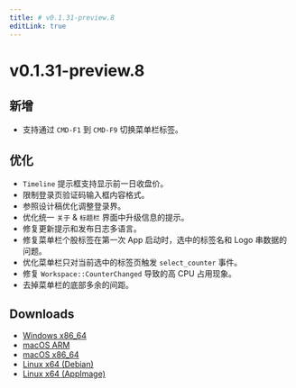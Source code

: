 ```yaml
---
title: # v0.1.31-preview.8
editLink: true
---
```


# v0.1.31-preview.8  <Badge type="warning" text="preview" />

## 新增

- 支持通过 `CMD-F1` 到 `CMD-F9` 切换菜单栏标签。

## 优化

- `Timeline` 提示框支持显示前一日收盘价。
- 限制登录页验证码输入框内容格式。
- 参照设计稿优化调整登录界。
- 优化统一 `关于` & `标题栏` 界面中升级信息的提示。
- 修复更新提示和发布日志多语言。
- 修复菜单栏个股标签在第一次 App 启动时，选中的标签名和 Logo 串数据的问题。
- 优化菜单栏只对当前选中的标签页触发 `select_counter` 事件。
- 修复 `Workspace::CounterChanged` 导致的高 CPU 占用现象。
- 去掉菜单栏的底部多余的间距。

## Downloads

- [Windows x86_64](https://assets.lbkrs.com/github/release/longbridge-desktop/preview/longbridge-v0.1.31-preview.8-windows-x86_64.zip)
- [macOS ARM](https://assets.lbkrs.com/github/release/longbridge-desktop/preview/longbridge-v0.1.31-preview.8-macos-aarch64.dmg)
- [macOS x86_64](https://assets.lbkrs.com/github/release/longbridge-desktop/preview/longbridge-v0.1.31-preview.8-macos-x86_64.dmg)
- [Linux x64 (Debian)](https://assets.lbkrs.com/github/release/longbridge-desktop/preview/longbridge-v0.1.31-preview.8-linux-x86_64.deb)
- [Linux x64 (AppImage)](https://assets.lbkrs.com/github/release/longbridge-desktop/preview/longbridge-v0.1.31-preview.8-linux-x86_64.AppImage)